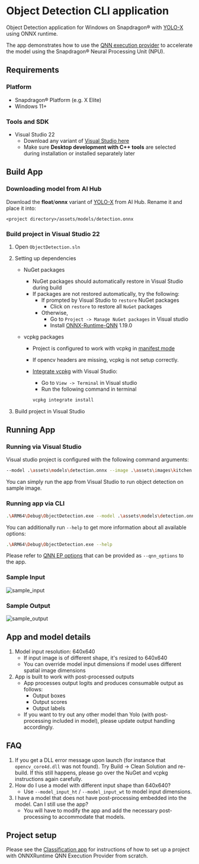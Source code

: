 # Object Detection CLI application

Object Detection application for Windows on Snapdragon® with [YOLO-X](https://aihub.qualcomm.com/compute/models/yolox) using ONNX runtime.

The app demonstrates how to use the [QNN execution provider](https://onnxruntime.ai/docs/execution-providers/QNN-ExecutionProvider.html) to accelerate the model using the Snapdragon® Neural Processing Unit (NPU).

## Requirements

### Platform

- Snapdragon® Platform (e.g. X Elite)
- Windows 11+

### Tools and SDK

- Visual Studio 22
  - Download any variant of [Visual Studio here](https://visualstudio.microsoft.com/vs/)
  - Make sure **Desktop development with C++ tools** are selected during installation or installed separately later

## Build App

### Downloading model from AI Hub

Download the **float**/**onnx** variant of [YOLO-X](https://aihub.qualcomm.com/compute/models/yolox) from AI Hub.
Rename it and place it into:
```
<project directory>/assets/models/detection.onnx
```

### Build project in Visual Studio 22

1. Open `ObjectDetection.sln`
2. Setting up dependencies
   - NuGet packages
     - NuGet packages should automatically restore in Visual Studio during build
     - If packages are not restored automatically, try the following:
       - If prompted by Visual Studio to `restore` NuGet packages
         - Click on `restore` to restore all `NuGet` packages
       - Otherwise,
         - Go to `Project -> Manage NuGet packages` in Visual studio
         - Install [ONNX-Runtime-QNN](https://www.nuget.org/packages/Microsoft.ML.OnnxRuntime.QNN) 1.19.0

   - vcpkg packages
     - Project is configured to work with vcpkg in [manifest mode](https://learn.microsoft.com/en-us/vcpkg/concepts/manifest-mode)
     - If opencv headers are missing, vcpkg is not setup correctly.
     - [Integrate vcpkg]((https://learn.microsoft.com/en-us/vcpkg/commands/integrate#vcpkg-integrate-install)) with Visual Studio:
         - Go to `View -> Terminal` in Visual studio
         - Run the following command in terminal

         ```bash
         vcpkg integrate install
         ```

3. Build project in Visual Studio

## Running App

### Running via Visual Studio

Visual studio project is configured with the following command arguments:

```bash
--model .\assets\models\detection.onnx --image .\assets\images\kitchen.jpg
```

You can simply run the app from Visual Studio to run object detection on sample image.

### Running app via CLI

```bash
.\ARM64\Debug\ObjectDetection.exe --model .\assets\models\detection.onnx --image .\assets\images\kitchen.jpg
```

You can additionally run `--help` to get more information about all available options:

```bash
.\ARM64\Debug\ObjectDetection.exe --help
```

Please refer to [QNN EP options](https://onnxruntime.ai/docs/execution-providers/QNN-ExecutionProvider.html#configuration-options) that can be provided as `--qnn_options` to the app.

### Sample Input

![sample_input](assets/images/kitchen.jpg)

### Sample Output

![sample_output](assets/images/sample_outputs/kitchen_output.jpg)

## App and model details

1. Model input resolution: 640x640
    - If input image is of different shape, it's resized to 640x640
    - You can override model input dimensions if model uses different spatial image dimensions
2. App is built to work with post-processed outputs
    - App processes output logits and produces consumable output as follows:
        - Output boxes
        - Output scores
        - Output labels
    - If you want to try out any other model than Yolo (with post-processing included in model), please update output handling accordingly.

## FAQ

1. If you get a DLL error message upon launch (for instance that
   `opencv_core4d.dll` was not found). Try Build -> Clean Solution and
   re-build. If this still happens, please go over the NuGet and vcpkg
   instructions again carefully.
2. How do I use a model with different input shape than 640x640?
   - Use `--model_input_ht` / `--model_input_wt` to model input dimensions.
3. I have a model that does not have post-processing embedded into the model. Can I still use the app?
   - You will have to modify the app and add the necessary post-processing to accommodate that models.

## Project setup

Please see the [Classification app](../Classification/README.md) for
instructions of how to set up a project with ONNXRuntime QNN Execution Provider
from scratch.
